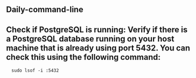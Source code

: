 ## Daily-command-line
## Check if PostgreSQL is running: Verify if there is a PostgreSQL database running on your host machine that is already using port 5432. You can check this using the following command:
```
  sudo lsof -i :5432
```
